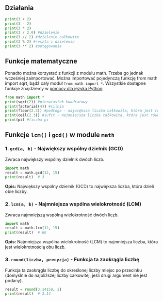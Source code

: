 ## Działania

```python
print(3 + 2)
print(3 - 2)
print(3 * 2)
print(3 / 2.0) #dzielenie
print(3 // 2) #dzielenie całkowite
print(3 % 2) #reszta z dzielenia
print(3 ** 2) #potęgowanie
```

## Funkcje matematyczne
Ponadto można korzystać z funkcji z modułu math. Trzeba go jednak wcześniej zaimportować. Można importować pojedynczą funkcję from math import sqrt, bądź cały moduł `from math import *`. Wszystkie dostępne funkcje znajdziemy w [pomocy dla języka Python](https://docs.python.org/3/library/math.html)


```python
from math import *
print(sqrt(2)) #pierwiastek kwadratowy
print(factorial(4)) #silnia
print(floor(2.3)) #podłoga - największa liczba całkowita, która jest równa lub mniejsza od danej
print(ceil(2.3)) #sufit - najmniejsza liczba całkowita, która jest równa lub większa od danej
print(pi) #liczba pi
```


## Funkcje `lcm()` i `gcd()` w module `math`

### 1. **`gcd(a, b)`** - Największy wspólny dzielnik (GCD)
Zwraca największy wspólny dzielnik dwóch liczb.

```python
import math
result = math.gcd(12, 15)
print(result)  # 3
```

**Opis:** Największy wspólny dzielnik (GCD) to największa liczba, która dzieli obie liczby.

### 2. **`lcm(a, b)`** - Najmniejsza wspólna wielokrotność (LCM)
Zwraca najmniejszą wspólną wielokrotność dwóch liczb.

```python
import math
result = math.lcm(12, 15)
print(result)  # 60
```

**Opis:** Najmniejsza wspólna wielokrotność (LCM) to najmniejsza liczba, która jest wielokrotnością obu liczb.

### 3. **`round(liczba, precyzja)`** - Funkcja ta zaokrągla liczbę
Funkcja ta zaokrągla liczbę do określonej liczby miejsc po przecinku (domyślnie do najbliższej liczby całkowitej, jeśli drugi argument nie jest podany).


```python
result = round(3.14159, 2)
print(result)  # 3.14
```

